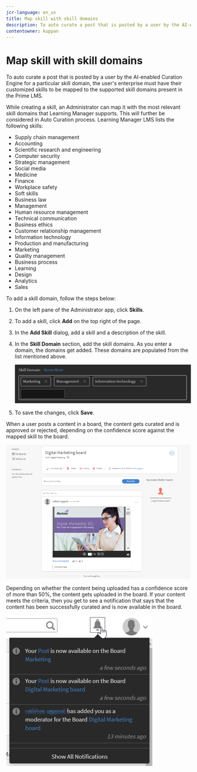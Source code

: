 ```yaml
---
jcr-language: en_us
title: Map skill with skill domains
description: To auto curate a post that is posted by a user by the AI-enabled Curation Engine for a particular skill domain, the user's enterprise must have their customized skills to be mapped to the supported skill domains present in the Prime LMS.
contentowner: kuppan
---
```



# Map skill with skill domains

To auto curate a post that is posted by a user by the AI-enabled Curation Engine for a particular skill domain, the user's enterprise must have their customized skills to be mapped to the supported skill domains present in the Prime LMS.

While creating a skill, an Administrator can map it with the most relevant skill domains that Learning Manager supports. This will further be considered in Auto Curation process. Learning Manager LMS lists the following skills:

* Supply chain management
* Accounting
* Scientific research and engineering
* Computer security
* Strategic management
* Social media
* Medicine
* Finance
* Workplace safety
* Soft skills
* Business law
* Management
* Human resource management
* Technical communication
* Business ethics
* Customer relationship management
* Information technology
* Production and manufacturing
* Marketing
* Quality management
* Business process
* Learning
* Design
* Analytics
* Sales

To add a skill domain, follow the steps below:

1. On the left pane of the Administrator app, click **Skills**.
1. To add a skill, click **Add** on the top right of the page.
1. In the **Add Skill** dialog, add a skill and a description of the skill.
1. In the **Skill Domain** section, add the skill domains. As you enter a domain, the domains get added. These domains are populated from the list mentioned above.

   ![](assets/skill-domain-mapping.png)

1. To save the changes, click **Save**.

When a user posts a content in a board, the content gets curated and is approved or rejected, depending on the confidence score against the mapped skill to the board.

![](assets/content-uploaded.png)

Depending on whether the content being uploaded has a confidence score of more than 50%, the content gets uploaded in the board. If your content meets the criteria, then you get to see a notification that says that the content has been successfully curated and is now available in the board.

![](assets/curation-notification.png)

